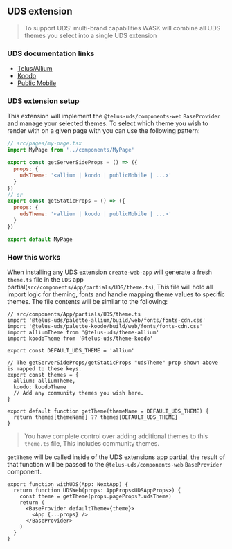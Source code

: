 ## UDS extension

> To support UDS' multi-brand capabilities WASK will combine all UDS themes you select into a single UDS extension

### UDS documentation links

- [Telus/Allium](https://telus.github.io/universal-design-system/components/allium)
- [Koodo](https://telus.github.io/universal-design-system/components/koodo)
- [Public Mobile](https://telus.github.io/universal-design-system/components/public-mobile)

### UDS extension setup

This extension will implement the `@telus-uds/components-web` `BaseProvider` and manage your selected themes. To select which theme you wish to render with on a given page with you can use the following pattern:

```jsx
// src/pages/my-page.tsx
import MyPage from '../components/MyPage'

export const getServerSideProps = () => ({
  props: {
    udsTheme: '<allium | koodo | publicMobile | ...>'
  }
})
// or
export const getStaticProps = () => ({
  props: {
    udsTheme: '<allium | koodo | publicMobile | ...>'
  }
})

export default MyPage
```

### How this works

When installing any UDS extension `create-web-app` will generate a fresh `theme.ts` file in the `UDS` app partial(`src/components/App/partials/UDS/theme.ts`), This file will hold all import logic for theming, fonts and handle mapping theme values to specific themes. The file contents will be similar to the following:

```tsx
// src/components/App/partials/UDS/theme.ts
import '@telus-uds/palette-allium/build/web/fonts/fonts-cdn.css'
import '@telus-uds/palette-koodo/build/web/fonts/fonts-cdn.css'
import alliumTheme from '@telus-uds/theme-allium'
import koodoTheme from '@telus-uds/theme-koodo'

export const DEFAULT_UDS_THEME = 'allium'

// The getServerSideProps/getStaticProps "udsTheme" prop shown above is mapped to these keys.
export const themes = {
  allium: alliumTheme,
  koodo: koodoTheme
  // Add any community themes you wish here.
}

export default function getTheme(themeName = DEFAULT_UDS_THEME) {
  return themes[themeName] ?? themes[DEFAULT_UDS_THEME]
}
```

> You have complete control over adding additional themes to this `theme.ts` file, This includes community themes.

`getTheme` will be called inside of the UDS extensions app partial, the result of that function will be passed to the `@telus-uds/components-web` `BaseProvider` component.

```tsx
export function withUDS(App: NextApp) {
  return function UDSWeb(props: AppProps<UDSAppProps>) {
    const theme = getTheme(props.pageProps?.udsTheme)
    return (
      <BaseProvider defaultTheme={theme}>
        <App {...props} />
      </BaseProvider>
    )
  }
}
```
